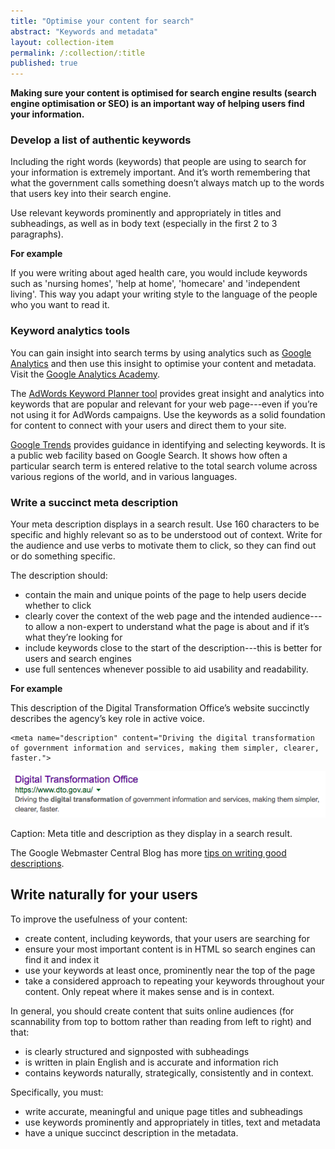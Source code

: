 ```yaml
---
title: "Optimise your content for search"
abstract: "Keywords and metadata"
layout: collection-item
permalink: /:collection/:title
published: true
---
```


**Making sure your content is optimised for search engine results (search engine optimisation or SEO) is an important way of helping users find your information.**

### Develop a list of authentic keywords

Including the right words (keywords) that people are using to search for your information is extremely important. And it’s worth remembering that what the government calls something doesn’t always match up to the words that users key into their search engine.

Use relevant keywords prominently and appropriately in titles and subheadings, as well as in body text (especially in the first 2 to 3 paragraphs).

**For example**

If you were writing about aged health care, you would include keywords such as 'nursing homes', 'help at home', 'homecare' and 'independent living'. This way you adapt your writing style to the language of the people who you want to read it.

### Keyword analytics tools

You can gain insight into search terms by using analytics such as [Google Analytics](https://analytics.google.com/) and then use this insight to optimise your content and metadata. Visit the [Google Analytics Academy](https://analyticsacademy.withgoogle.com/).

The [AdWords Keyword Planner tool](https://adwords.google.com/KeywordPlanner) provides great insight and analytics into keywords that are popular and relevant for your web page---even if you’re not using it for AdWords campaigns. Use the keywords as a solid foundation for content to connect with your users and direct them to your site.

[Google Trends](https://www.google.com/trends/ "Google Trends") provides guidance in identifying and selecting keywords. It is a public web facility based on Google Search. It shows how often a particular search term is entered relative to the total search volume across various regions of the world, and in various languages.

### Write a succinct meta description

Your meta description displays in a search result. Use 160 characters to be specific and highly relevant so as to be understood out of context. Write for the audience and use verbs to motivate them to click, so they can find out or do something specific.

The description should:

- contain the main and unique points of the page to help users decide whether to click
- clearly cover the context of the web page and the intended audience---to allow a non-expert to understand what the page is about and if it’s what they’re looking for
- include keywords close to the start of the description---this is better for users and search engines
- use full sentences whenever possible to aid usability and readability.

**For example**

This description of the Digital Transformation Office’s website succinctly describes the agency’s key role in active voice.

```
<meta name="description" content="Driving the digital transformation of government information and services, making them simpler, clearer, faster.">
```

![Digital Transformation Office search result](../images/dto-search.png)

Caption: Meta title and description as they display in a search result.

The Google Webmaster Central Blog has more [tips on writing good descriptions](http://googlewebmastercentral.blogspot.com.au/2007/09/improve-snippets-with-meta-description.html).

## Write naturally for your users

To improve the usefulness of your content:

- create content, including keywords, that your users are searching for
- ensure your most important content is in HTML so search engines can find it and index it
- use your keywords at least once, prominently near the top of the page
- take a considered approach to repeating your keywords throughout your content. Only repeat where it makes sense and is in context.

In general, you should create content that suits online audiences (for scannability from top to bottom rather than reading from left to right) and that:

- is clearly structured and signposted with subheadings
- is written in plain English and is accurate and information rich
- contains keywords naturally, strategically, consistently and in context.

Specifically, you must:

- write accurate, meaningful and unique page titles and subheadings
- use keywords prominently and appropriately in titles, text and metadata
- have a unique succinct description in the metadata.
